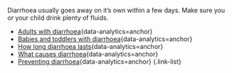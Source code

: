 Diarrhoea usually goes away on it’s own within a few days. Make sure you or your child drink plenty of fluids.

- [Adults with diarrhoea](#how-you-can-treat-diarrhoea-yourself){data-analytics=anchor}
- [Babies and toddlers with diarrhoea](#babies-and-toddlers-treating-diarrhoea){data-analytics=anchor}
- [How long diarrhoea lasts](#how-long-diarrhoea-lasts){data-analytics=anchor}
- [What causes diarrhoea](#what-causes-diarrhoea){data-analytics=anchor}
- [Preventing diarrhoea](#you-cant-always-prevent-diarrhoea){data-analytics=anchor}
{.link-list}
